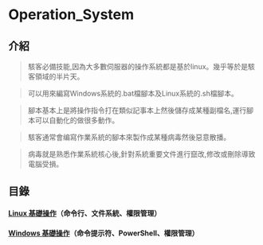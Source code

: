 # Operation_System
## 介紹
> 駭客必備技能,因為大多數伺服器的操作系統都是基於linux。幾乎等於是駭客領域的半片天。

> 可以用來編寫Windows系統的.bat檔腳本及Linux系統的.sh檔腳本。

> 腳本基本上是將操作指令打在類似記事本上然後儲存成某種副檔名,運行腳本可以自動化的做很多動作。

> 駭客通常會编寫作業系統的腳本來製作成某種病毒然後惡意散播。

> 病毒就是熟悉作業系統核心後,針對系統重要文件進行竄改,修改或刪除導致電腦受損。
## 目錄
#### [Linux 基礎操作](https://github.com/shawnhuang125/Operation_System/blob/main/linux/linux_operate.md)（命令行、文件系統、權限管理）
#### [Windows 基礎操作]()（命令提示符、PowerShell、權限管理）
